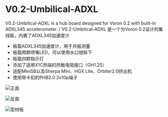 # V0.2-Umbilical-ADXL
V0.2-Umbilical-ADXL is a hub board designed for Voron 0.2 with built-in ADXL345 accelerometer. / V0.2-Umbilical-ADXL 是一个为Voron 0.2设计的集线板，内置了ADXL345加速度计

* 板载ADXL345加速度计，用于共振测量
* 板载两颗喷嘴LED，可以使用水口钳拆下
* 板载四颗指示灯
* 添加了适用X1C热端的热敏电阻接口（GH1.25）
* 适配MiniSB以及Sherpa Mini、HGX Lite、Orbiter2.0挤出机
* 使用带卡扣的PHB2.0 2x10p端子

![正面](https://github.com/ix-prism/V0.2-Umbilical-ADXL/blob/main/Photos/toolhead_board1.jpg)

![反面](https://github.com/ix-prism/V0.2-Umbilical-ADXL/blob/main/Photos/toolhead_board2.jpg)

![型材板](https://github.com/ix-prism/V0.2-Umbilical-ADXL/blob/main/Photos/motorboard.jpg)
